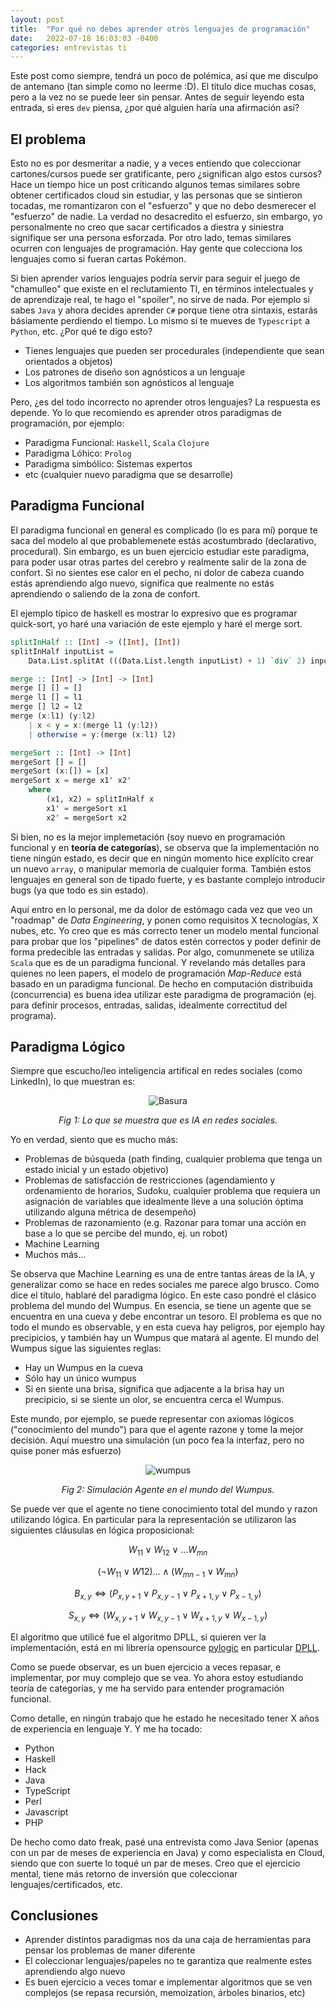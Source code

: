 ```yaml
---
layout: post
title:  "Por qué no debes aprender otros lenguajes de programación"
date:   2022-07-18 16:03:03 -0400
categories: entrevistas ti
---
```


Este post como siempre, tendrá un poco de polémica, así que me disculpo de antemano (tan simple como no leerme :D). El título dice muchas cosas, pero a la vez no se puede leer sin pensar. Antes de seguir leyendo esta entrada, si eres `dev` piensa, ¿por qué alguien haría una afirmación así?

## El problema ##

Esto no es por desmeritar a nadie, y a veces entiendo que coleccionar cartones/cursos puede ser gratificante, pero ¿significan algo estos cursos? Hace un tiempo hice un post criticando algunos temas similares sobre obtener certificados cloud sin estudiar, y las personas que se sintieron tocadas, me romantizaron con el "esfuerzo" y que no debo desmerecer el "esfuerzo" de nadie. La verdad no desacredito el esfuerzo, sin embargo, yo personalmente no creo que sacar certificados a diestra y siniestra signifique ser una persona esforzada. Por otro lado, temas similares ocurren con lenguajes de programación. Hay gente que colecciona los lenguajes como si fueran cartas Pokémon.

Si bien aprender varios lenguajes podría servir para seguir el juego de "chamulleo" que existe en el reclutamiento TI, en términos intelectuales y de aprendizaje real, te hago el "spoiler", no sirve de nada. Por ejemplo si sabes `Java` y ahora decides aprender `C#` porque tiene otra sintaxis, estarás básiamente perdiendo el tiempo. Lo mismo si te mueves de `Typescript` a `Python`, etc. ¿Por qué te digo esto?

* Tienes lenguajes que pueden ser procedurales (independiente que sean orientados a objetos)
* Los patrones de diseño son agnósticos a un lenguaje
* Los algoritmos también son agnósticos al lenguaje

Pero, ¿es del todo incorrecto no aprender otros lenguajes? La respuesta es depende. Yo lo que recomiendo es aprender otros paradigmas de programación, por ejemplo:

* Paradigma Funcional: `Haskell`, `Scala` `Clojure`
* Paradigma Lóhico: `Prolog`
* Paradigma simbólico: Sistemas expertos
* etc (cualquier nuevo paradigma que se desarrolle)

## Paradigma Funcional ##

El paradigma funcional en general es complicado (lo es para mí) porque te saca del modelo al que probablemenete estás acostumbrado (declarativo, procedural). Sin embargo, es un buen ejercicio estudiar este paradigma, para poder usar otras partes del cerebro y realmente salir de la zona de confort. Si no sientes ese calor en el pecho, ni dolor de cabeza cuando estás aprendiendo algo nuevo, significa que realmente no estás aprendiendo o saliendo de la zona de confort.

El ejemplo típico de haskell es mostrar lo expresivo que es programar quick-sort, yo haré una variación de este ejemplo y haré el merge sort.

```haskell
splitInHalf :: [Int] -> ([Int], [Int])
splitInHalf inputList = 
    Data.List.splitAt (((Data.List.length inputList) + 1) `div` 2) inputList

merge :: [Int] -> [Int] -> [Int]
merge [] [] = []
merge l1 [] = l1
merge [] l2 = l2
merge (x:l1) (y:l2)
    | x < y = x:(merge l1 (y:l2))
    | otherwise = y:(merge (x:l1) l2)

mergeSort :: [Int] -> [Int]
mergeSort [] = []
mergeSort (x:[]) = [x]
mergeSort x = merge x1' x2'
    where
        (x1, x2) = splitInHalf x
        x1' = mergeSort x1
        x2' = mergeSort x2
```

Si bien, no es la mejor implemetación (soy nuevo en programación funcional y en **teoría de categorías**), se observa que la implementación no tiene ningún estado, es decir que en ningún momento hice explícito crear un nuevo `array`, o manipular memoria de cualquier forma. También estos lenguajes en general son de tipado fuerte, y es bastante complejo introducir bugs (ya que todo es sin estado). 

Aquí entro en lo personal, me da dolor de estómago cada vez que veo un "roadmap" de *Data Engineering*, y ponen como requisitos X tecnologías, X nubes, etc. Yo creo que es más correcto tener un modelo mental funcional para probar que los "pipelines" de datos estén correctos y poder definir de forma predecible las entradas y salidas. Por algo, comunmenete se utiliza `Scala` que es de un paradigma funcional. Y revelando más detalles para quienes no leen papers, el modelo de programación *Map-Reduce* está basado en un paradigma funcional. De hecho en computación distribuida (concurrencia) es buena idea utilizar este paradigma de programación (ej. para definir procesos, entradas, salidas, idealmente correctitud del programa).

## Paradigma Lógico ##

Siempre que escucho/leo inteligencia artifical en redes sociales (como LinkedIn), lo que muestran es:

<div align="center">

![Basura](https://gist.githubusercontent.com/dpalmasan/103d61ae06cfd3e7dee7888b391c1792/raw/6edc0d76513d4591c9531df56e8f7c97ba37926c/example.png)

_Fig 1: Lo que se muestra que es IA en redes sociales._

</div>

Yo en verdad, siento que es mucho más:

* Problemas de búsqueda (path finding, cualquier problema que tenga un estado inicial y un estado objetivo)
* Problemas de satisfacción de restricciones (agendamiento y ordenamiento de horarios, Sudoku, cualquier problema que requiera un asignación de variables que idealmente lleve a una solución óptima utilizando alguna métrica de desempeño)
* Problemas de razonamiento (e.g. Razonar para tomar una acción en base a lo que se percibe del mundo, ej. un robot)
* Machine Learning
* Muchos más...

Se observa que Machine Learning es una de entre tantas áreas de la IA, y generalizar como se hace en redes sociales me parece algo brusco. Como dice el título, hablaré del paradigma lógico. En este caso pondré el clásico problema del mundo del Wumpus. En esencia, se tiene un agente que se encuentra en una cueva y debe encontrar un tesoro. El problema es que no todo el mundo es observable, y en esta cueva hay peligros, por ejemplo hay precipicios, y también hay un Wumpus que matará al agente. El mundo del Wumpus sigue las siguientes reglas:

* Hay un Wumpus en la cueva
* Sólo hay un único wumpus
* Si en siente una brisa, significa que adjacente a la brisa hay un precipicio, si se siente un olor, se encuentra cerca el Wumpus.

Este mundo, por ejemplo, se puede representar con axiomas lógicos ("conocimiento del mundo") para que el agente razone y tome la mejor decisión. Aquí muestro una simulación (un poco fea la interfaz, pero no quise poner más esfuerzo)

<div align="center">

![wumpus](https://gist.githubusercontent.com/dpalmasan/103d61ae06cfd3e7dee7888b391c1792/raw/47f0b27c76ce7e3cd1304c473cc127059a506ff6/wumpus-sim.gif.gif)

_Fig 2: Simulación Agente en el mundo del Wumpus._

</div>

Se puede ver que el agente no tiene conocimiento total del mundo y razon utilizando lógica. En particular para la representación se utilizaron las siguientes cláusulas en lógica proposicional:

$$W_{11} \lor W_{12} \lor \ldots W_{mn}$$

$$(\neg W_{11} \lor W{12}) ... \land (W_{mn-1} \lor W_{mn})$$

$$B_{x,y} \iff (P_{x,y+1} \lor P_{x,y-1} \lor P_{x+1,y} \lor P_{x-1,y})$$

$$S_{x,y} \iff (W_{x,y+1} \lor W_{x,y-1} \lor W_{x+1,y} \lor W_{x-1,y})$$

El algoritmo que utilicé fue el algoritmo DPLL, si quieren ver la implementación, está en mi librería opensource [pylogic](https://github.com/dpalmasan/py-logic) en particular [DPLL](https://github.com/dpalmasan/py-logic/blob/main/pylogic/propositional.py#L633).

Como se puede observar, es un buen ejercicio a veces repasar, e implementar, por muy complejo que se vea. Yo ahora estoy estudiando teoría de categorías, y me ha servido para entender programación funcional.

Como detalle, en ningún trabajo que he estado he necesitado tener X años de experiencia en lenguaje Y. Y me ha tocado:

* Python
* Haskell
* Hack
* Java
* TypeScript
* Perl
* Javascript
* PHP

De hecho como dato freak, pasé una entrevista como Java Senior (apenas con un par de meses de experiencia en Java) y como especialista en Cloud, siendo que con suerte lo toqué un par de meses. Creo que el ejercicio mental, tiene más retorno de inversión que coleccionar lenguajes/certificados, etc.

## Conclusiones ##

* Aprender distintos paradigmas nos da una caja de herramientas para pensar los problemas de maner diferente
* El coleccionar lenguajes/papeles no te garantiza que realmente estes aprendiendo algo nuevo
* Es buen ejercicio a veces tomar e implementar algoritmos que se ven complejos (se repasa recursión, memoization, árboles binarios, etc)
